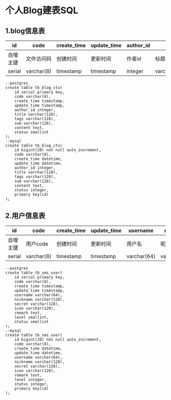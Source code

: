 #  个人Blog建表SQL
##  1.blog信息表

id | code | create_time | update_time | author_id | title | tags | sum | content | status 
---|---|---|---|---|---|---|---|---|---
自增主键 | 文件访问码 |创建时间|更新时间|作者id|标题|标签|摘要|md内容|状态
serial | varchar(8) | timestamp | timestamp | integer|varchar(128)|varchar(128)|varchar(128)|text|smallint

```
--postgres
create table tb_blog_ctx(
    id serial primary key,
    code varchar(8),
    create_time timestamp,
    update_time timestamp,
    author_id integer,
    title varchar(128),
    tags varchar(128),
    sum varchar(128),
    content text,
    status smallint
);
--mysql
create table tb_blog_ctx(
    id bigint(20) not null auto_increment,
    code varchar(8),
    create_time datetime,
    update_time datetime,
    author_id integer,
    title varchar(128),
    tags varchar(128),
    sum varchar(128),
    content text,
    status integer,
    primary key(id)
);
```

## 2.用户信息表

id | code | create_time | update_time | username | nickname | secret | icon | remark | level | status 
---|---|---|---|---|---|---|---|---|---|--
自增主键 | 用户code |创建时间|更新时间|用户名|昵称|密钥|头像|备注状态|用户级别|状态
serial | varchar(8) | timestamp | timestamp | varchar(64)|varchar(128)|varchar(128)|varchar(128)|text|smallint|smallint

```
--postgres
create table tb_sms_user(
    id serial primary key,
    code varchar(8),
    create_time timestamp,
    update_time timestamp,
    username varchar(64),
    nickname varchar(128),
    secret varchar(128),
    icon varchar(128),
    remark text,
    level smallint,
    status smallint
);
--mysql
create table tb_sms_user(
    id bigint(20) not null auto_increment,
    code varchar(8),
    create_time datetime,
    update_time datetime,
    username varchar(64),
    nickname varchar(128),
    secret varchar(128),
    icon varchar(128),
    remark text,
    level integer,
    status integer,
    primary key(id)
);
```